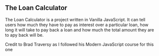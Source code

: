## The Loan Calculator

The Loan Calculator is a project written in Vanilla JavaScript. It can tell users how much they have to pay as interest over a particular loan, how long it will take to pay back a loan and how much the total amount they are to apy back will be.

Credit to Brad Traversy as I followed his Modern JavaScript course for this one
